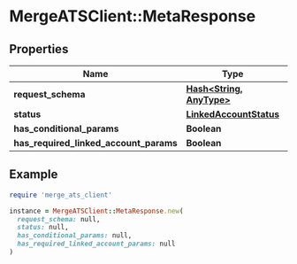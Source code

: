 # MergeATSClient::MetaResponse

## Properties

| Name | Type | Description | Notes |
| ---- | ---- | ----------- | ----- |
| **request_schema** | [**Hash&lt;String, AnyType&gt;**](AnyType.md) |  |  |
| **status** | [**LinkedAccountStatus**](LinkedAccountStatus.md) |  | [optional] |
| **has_conditional_params** | **Boolean** |  |  |
| **has_required_linked_account_params** | **Boolean** |  |  |

## Example

```ruby
require 'merge_ats_client'

instance = MergeATSClient::MetaResponse.new(
  request_schema: null,
  status: null,
  has_conditional_params: null,
  has_required_linked_account_params: null
)
```

